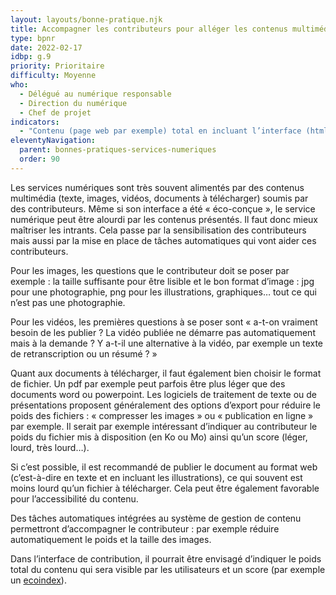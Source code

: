 ```yaml
---
layout: layouts/bonne-pratique.njk
title: Accompagner les contributeurs pour alléger les contenus multimédia
type: bpnr
date: 2022-02-17
idbp: g.9
priority: Prioritaire
difficulty: Moyenne
who:
  - Délégué au numérique responsable
  - Direction du numérique
  - Chef de projet
indicators:
  - "Contenu (page web par exemple) total en incluant l’interface (html, css, js pour une page web) et toutes les ressources (images, vidéos, pdf) affiché à l’utilisateur : poids < x Ko (à définir selon votre contexte)"
eleventyNavigation:
  parent: bonnes-pratiques-services-numeriques
  order: 90
---
```


Les services numériques sont très souvent alimentés par des contenus multimédia (texte, images, vidéos, documents à télécharger) soumis par des contributeurs. Même si son interface a été « éco-conçue », le service numérique peut être alourdi par les contenus présentés. Il faut donc mieux maîtriser les intrants. Cela passe par la sensibilisation des contributeurs mais aussi par la mise en place de tâches automatiques qui vont aider ces contributeurs.

Pour les images, les questions que le contributeur doit se poser par exemple : la taille suffisante pour être lisible et le bon format d’image : jpg pour une photographie, png pour les illustrations, graphiques… tout ce qui n’est pas une photographie.

Pour les vidéos, les premières questions à se poser sont « a-t-on vraiment besoin de les publier ? La vidéo publiée ne démarre pas automatiquement mais à la demande ? Y a-t-il une alternative à la vidéo, par exemple un texte de retranscription ou un résumé ? »

Quant aux documents à télécharger, il faut également bien choisir le format de fichier. Un pdf par exemple peut parfois être plus léger que des documents word ou powerpoint. Les logiciels de traitement de texte ou de présentations proposent généralement des options d’export pour réduire le poids des fichiers : « compresser les images » ou « publication en ligne » par exemple. Il serait par exemple intéressant d’indiquer au contributeur le poids du fichier mis à disposition (en Ko ou Mo) ainsi qu’un score (léger, lourd, très lourd…).

Si c’est possible, il est recommandé de publier le document au format web (c’est-à-dire en texte et en incluant les illustrations), ce qui souvent est moins lourd qu’un fichier à télécharger. Cela peut être également favorable pour l’accessibilité du contenu.

Des tâches automatiques intégrées au système de gestion de contenu permettront d’accompagner le contributeur : par exemple réduire automatiquement le poids et la taille des images.

Dans l’interface de contribution, il pourrait être envisagé d’indiquer le poids total du contenu qui sera visible par les utilisateurs et un score (par exemple un [ecoindex](http://www.ecoindex.fr/apropos/)).
